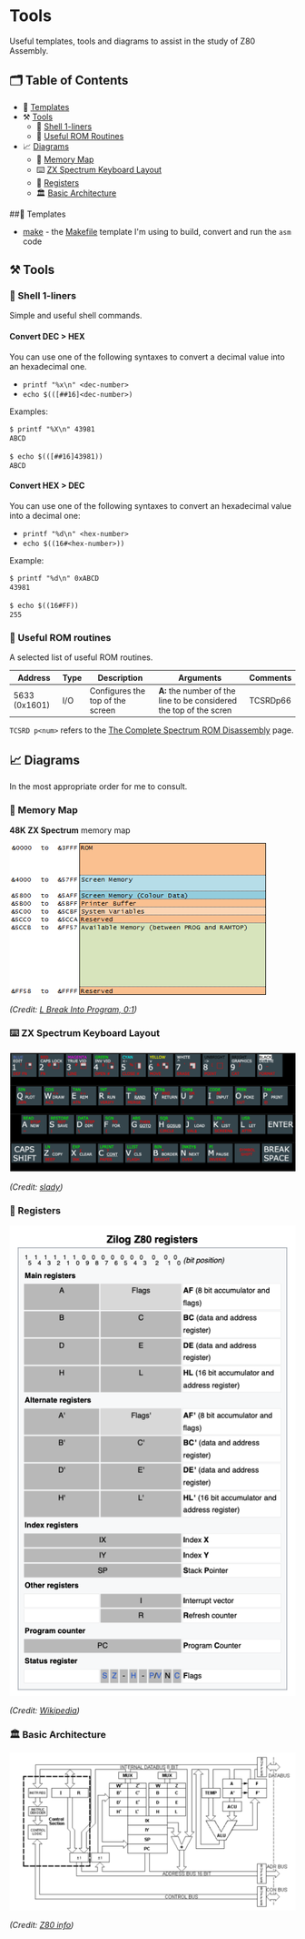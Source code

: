 
# Tools

Useful templates, tools and diagrams to assist in the study of Z80 Assembly.

## 🗂️ Table of Contents
* 🧬 [Templates](#Templates)
* ⚒️ [Tools](#Tools)
	* 🐚 [Shell 1-liners](#ShellOneLiners)
	* 🚏 [Useful ROM Routines](#ROMRoutines)
* 📈 [Diagrams](#Diagrams)
	* 🧠 [Memory Map](#MemoryMap)
	* ⌨️ [ZX Spectrum Keyboard Layout](#ZXSpectrumKeyboardLayout)
	* 📝 [Registers](#Registers)
	* 🏛️ [Basic Architecture](#BasicArchitecture)

<a name="Templates"></a>
##🧬 Templates

* [make](./make/README.md) - the [Makefile](https://www.gnu.org/software/make/manual/make.html#Introduction) template I'm using to build, convert and run the `asm` code

<a name="Tools"></a>
## ⚒️ Tools

<a name="ShellOneLiners"></a>
### 🐚 Shell 1-liners

Simple and useful shell commands.

#### Convert DEC > HEX

You can use one of the following syntaxes to convert a decimal value into an hexadecimal one.

* `printf "%x\n" <dec-number>`
* `echo $(([##16]<dec-number>)`

Examples:

```
$ printf "%X\n" 43981
ABCD

$ echo $(([##16]43981))
ABCD

```

#### Convert HEX > DEC

You can use one of the following syntaxes to convert an hexadecimal value into a decimal one:

* `printf "%d\n" <hex-number>`
* `echo $((16#<hex-number>))`

Example:

```
$ printf "%d\n" 0xABCD
43981

$ echo $((16#FF))
255

```

<a name="ROMRoutines"></a>
### 🚏 Useful ROM routines

A selected list of useful ROM routines. 

| Address     | Type | Description | Arguments | Comments |
| ----------- | ---- | ----------- | --------- | -------- |
| 5633 (0x1601) | I/O | Configures the top of the screen | **A:** the number of the line to be considered the top of the scren | TCSRDp66 |

`TCSRD p<num>` refers to the [The Complete Spectrum ROM Disassembly](https://spectrumcomputing.co.uk/entry/2000076/Book/The_Complete_Spectrum_ROM_Disassembly) page.

<a name="Diagrams"></a>
## 📈 Diagrams

In the most appropriate order for me to consult.

<a name="MemoryMap"></a>
### 🧠 Memory Map

**48K ZX Spectrum** memory map

![48K ZX Spectrum memory map](diagrams/img/table_spectrum_48k_memory_map.png)

*(Credit: [L Break Into Program, 0:1](http://www.breakintoprogram.co.uk/hardware/computers/zx-spectrum/memory-map))*

<a name="ZXSpectrumKeyboardLayout"></a>
### ⌨️ ZX Spectrum Keyboard Layout

![ZX Spectrum keyboard layout](diagrams/img/zx_spectrum_keyboard_layout.png)

*(Credit: [slady](http://slady.net/Sinclair-ZX-Spectrum-keyboard/layout/))*

<a name="Registers"></a>
### 📝 Registers

![Z80 Registers](diagrams/img/z80_registers.png)

*(Credit: [Wikipedia](https://en.wikipedia.org/wiki/Zilog_Z80#Registers))*

<a name="BasicArchitecture"></a>
### 🏛️ Basic Architecture

![Z80 Basic Architecture](diagrams/img/z80_basic_architecture.png)

*(Credit: [Z80 info](http://www.z80.info/z80arki.htm))*

